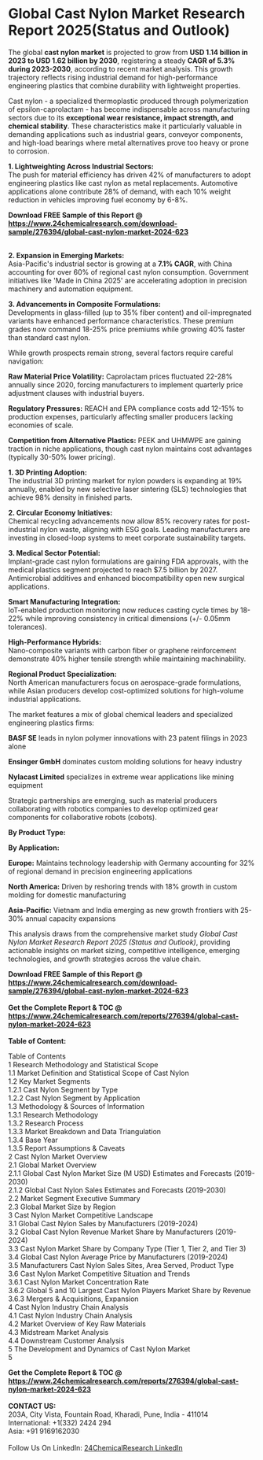 <h1>Global Cast Nylon Market Research Report 2025(Status and Outlook)</h1><p>The global <strong>cast nylon market</strong> is projected to grow from <strong>USD 1.14 billion in 2023 to USD 1.62 billion by 2030</strong>, registering a steady <strong>CAGR of 5.3% during 2023-2030</strong>, according to recent market analysis. This growth trajectory reflects rising industrial demand for high-performance engineering plastics that combine durability with lightweight properties.</p><p>Cast nylon - a specialized thermoplastic produced through polymerization of epsilon-caprolactam - has become indispensable across manufacturing sectors due to its <strong>exceptional wear resistance, impact strength, and chemical stability</strong>. These characteristics make it particularly valuable in demanding applications such as industrial gears, conveyor components, and high-load bearings where metal alternatives prove too heavy or prone to corrosion.</p><p><strong>1. Lightweighting Across Industrial Sectors:</strong><br>
The push for material efficiency has driven 42% of manufacturers to adopt engineering plastics like cast nylon as metal replacements. Automotive applications alone contribute 28% of demand, with each 10% weight reduction in vehicles improving fuel economy by 6-8%.</p><div><b>Download FREE Sample of this Report @ 
            <a href="https://www.24chemicalresearch.com/download-sample/276394/global-cast-nylon-market-2024-623">
            https://www.24chemicalresearch.com/download-sample/276394/global-cast-nylon-market-2024-623</a></b></div><br><p><strong>2. Expansion in Emerging Markets:</strong><br>
Asia-Pacific's industrial sector is growing at a <strong>7.1% CAGR</strong>, with China accounting for over 60% of regional cast nylon consumption. Government initiatives like 'Made in China 2025' are accelerating adoption in precision machinery and automation equipment.</p><p><strong>3. Advancements in Composite Formulations:</strong><br>
Developments in glass-filled (up to 35% fiber content) and oil-impregnated variants have enhanced performance characteristics. These premium grades now command 18-25% price premiums while growing 40% faster than standard cast nylon.</p><p>While growth prospects remain strong, several factors require careful navigation:</p><p><strong>Raw Material Price Volatility:</strong> Caprolactam prices fluctuated 22-28% annually since 2020, forcing manufacturers to implement quarterly price adjustment clauses with industrial buyers.</p><p><strong>Regulatory Pressures:</strong> REACH and EPA compliance costs add 12-15% to production expenses, particularly affecting smaller producers lacking economies of scale.</p><p><strong>Competition from Alternative Plastics:</strong> PEEK and UHMWPE are gaining traction in niche applications, though cast nylon maintains cost advantages (typically 30-50% lower pricing).</p><p><strong>1. 3D Printing Adoption:</strong><br>
The industrial 3D printing market for nylon powders is expanding at 19% annually, enabled by new selective laser sintering (SLS) technologies that achieve 98% density in finished parts.</p><p><strong>2. Circular Economy Initiatives:</strong><br>
Chemical recycling advancements now allow 85% recovery rates for post-industrial nylon waste, aligning with ESG goals. Leading manufacturers are investing in closed-loop systems to meet corporate sustainability targets.</p><p><strong>3. Medical Sector Potential:</strong><br>
Implant-grade cast nylon formulations are gaining FDA approvals, with the medical plastics segment projected to reach $7.5 billion by 2027. Antimicrobial additives and enhanced biocompatibility open new surgical applications.</p><p><strong>Smart Manufacturing Integration:</strong><br>
	IoT-enabled production monitoring now reduces casting cycle times by 18-22% while improving consistency in critical dimensions (+/- 0.05mm tolerances).</p><p><strong>High-Performance Hybrids:</strong><br>
	Nano-composite variants with carbon fiber or graphene reinforcement demonstrate 40% higher tensile strength while maintaining machinability.</p><p><strong>Regional Product Specialization:</strong><br>
	North American manufacturers focus on aerospace-grade formulations, while Asian producers develop cost-optimized solutions for high-volume industrial applications.</p><p>The market features a mix of global chemical leaders and specialized engineering plastics firms:</p><p><strong>BASF SE</strong> leads in nylon polymer innovations with 23 patent filings in 2023 alone</p><p><strong>Ensinger GmbH</strong> dominates custom molding solutions for heavy industry</p><p><strong>Nylacast Limited</strong> specializes in extreme wear applications like mining equipment</p><p>Strategic partnerships are emerging, such as material producers collaborating with robotics companies to develop optimized gear components for collaborative robots (cobots).</p><p><strong>By Product Type:</strong></p><p><strong>By Application:</strong></p><p><strong>Europe:</strong> Maintains technology leadership with Germany accounting for 32% of regional demand in precision engineering applications</p><p><strong>North America:</strong> Driven by reshoring trends with 18% growth in custom molding for domestic manufacturing</p><p><strong>Asia-Pacific:</strong> Vietnam and India emerging as new growth frontiers with 25-30% annual capacity expansions</p><p>This analysis draws from the comprehensive market study <em>Global Cast Nylon Market Research Report 2025 (Status and Outlook)</em>, providing actionable insights on market sizing, competitive intelligence, emerging technologies, and growth strategies across the value chain.</p><div><b>Download FREE Sample of this Report @ 
            <a href="https://www.24chemicalresearch.com/download-sample/276394/global-cast-nylon-market-2024-623">
            https://www.24chemicalresearch.com/download-sample/276394/global-cast-nylon-market-2024-623</a></b></div><br><div><b>Get the Complete Report & TOC @ 
            <a href="https://www.24chemicalresearch.com/reports/276394/global-cast-nylon-market-2024-623">
            https://www.24chemicalresearch.com/reports/276394/global-cast-nylon-market-2024-623</a></b></div><br>
            <b>Table of Content:</b><p>Table of Contents<br />
1 Research Methodology and Statistical Scope<br />
1.1 Market Definition and Statistical Scope of Cast Nylon<br />
1.2 Key Market Segments<br />
1.2.1 Cast Nylon Segment by Type<br />
1.2.2 Cast Nylon Segment by Application<br />
1.3 Methodology & Sources of Information<br />
1.3.1 Research Methodology<br />
1.3.2 Research Process<br />
1.3.3 Market Breakdown and Data Triangulation<br />
1.3.4 Base Year<br />
1.3.5 Report Assumptions & Caveats<br />
2 Cast Nylon Market Overview<br />
2.1 Global Market Overview<br />
2.1.1 Global Cast Nylon Market Size (M USD) Estimates and Forecasts (2019-2030)<br />
2.1.2 Global Cast Nylon Sales Estimates and Forecasts (2019-2030)<br />
2.2 Market Segment Executive Summary<br />
2.3 Global Market Size by Region<br />
3 Cast Nylon Market Competitive Landscape<br />
3.1 Global Cast Nylon Sales by Manufacturers (2019-2024)<br />
3.2 Global Cast Nylon Revenue Market Share by Manufacturers (2019-2024)<br />
3.3 Cast Nylon Market Share by Company Type (Tier 1, Tier 2, and Tier 3)<br />
3.4 Global Cast Nylon Average Price by Manufacturers (2019-2024)<br />
3.5 Manufacturers Cast Nylon Sales Sites, Area Served, Product Type<br />
3.6 Cast Nylon Market Competitive Situation and Trends<br />
3.6.1 Cast Nylon Market Concentration Rate<br />
3.6.2 Global 5 and 10 Largest Cast Nylon Players Market Share by Revenue<br />
3.6.3 Mergers & Acquisitions, Expansion<br />
4 Cast Nylon Industry Chain Analysis<br />
4.1 Cast Nylon Industry Chain Analysis<br />
4.2 Market Overview of Key Raw Materials<br />
4.3 Midstream Market Analysis<br />
4.4 Downstream Customer Analysis<br />
5 The Development and Dynamics of Cast Nylon Market <br />
5</p><div><b>Get the Complete Report & TOC @ 
            <a href="https://www.24chemicalresearch.com/reports/276394/global-cast-nylon-market-2024-623">
            https://www.24chemicalresearch.com/reports/276394/global-cast-nylon-market-2024-623</a></b></div><br><b>CONTACT US:</b><br>
            203A, City Vista, Fountain Road, Kharadi, Pune, India - 411014<br>
            International: +1(332) 2424 294<br>
            Asia: +91 9169162030 <br><br>
            Follow Us On LinkedIn: <a href="https://www.linkedin.com/company/24chemicalresearch/">24ChemicalResearch LinkedIn</a>